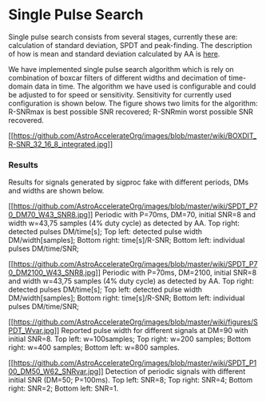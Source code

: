 # **Single Pulse Search**

Single pulse search consists from several stages, currently these are: calculation of standard deviation, SPDT and peak-finding. The description of how is mean and standard deviation calculated by AA is [here](calculation_of_mean_and_standard_deviation). 

We have implemented single pulse search algorithm which is rely on combination of boxcar filters of different widths and decimation of time-domain data in time. The algorithm we have used is configurable and could be adjusted to for speed or sensitivity. Sensitivity for currently used configuration is shown below. The figure shows two limits for the algorithm: R-SNRmax is best possible SNR recovered; R-SNRmin worst possible SNR recovered. 

[[https://github.com/AstroAccelerateOrg/images/blob/master/wiki/BOXDIT_R-SNR_32_16_8_integrated.jpg]]

### Results
Results for signals generated by sigproc fake with different periods, DMs and widths are shown below.

[[https://github.com/AstroAccelerateOrg/images/blob/master/wiki/SPDT_P70_DM70_W43_SNR8.jpg]]
Periodic with P=70ms, DM=70, initial SNR=8 and width w=43,75 samples (4% duty cycle) as detected by AA. Top right: detected pulses DM/time[s]; Top left: detected pulse width DM/width[samples]; Bottom right: time[s]/R-SNR; Bottom left: individual pulses DM/time/SNR;


[[https://github.com/AstroAccelerateOrg/images/blob/master/wiki/SPDT_P70_DM2100_W43_SNR8.jpg]]
Periodic with P=70ms, DM=2100, initial SNR=8 and width w=43,75 samples (4% duty cycle) as detected by AA. Top right: detected pulses DM/time[s]; Top left: detected pulse width DM/width[samples]; Bottom right: time[s]/R-SNR; Bottom left: individual pulses DM/time/SNR;


[[https://github.com/AstroAccelerateOrg/images/blob/master/wiki/figures/SPDT_Wvar.jpg]]
Reported pulse width for different signals at DM=90 with initial SNR=8. Top left: w=100samples; Top right: w=200 samples; Bottom right: w=400 samples; Bottom left: w=800 samples.

[[https://github.com/AstroAccelerateOrg/images/blob/master/wiki/SPDT_P100_DM50_W62_SNRvar.jpg]]
Detection of periodic signals with different initial SNR (DM=50; P=100ms). Top left: SNR=8; Top right: SNR=4; Bottom right: SNR=2; Bottom left: SNR=1.